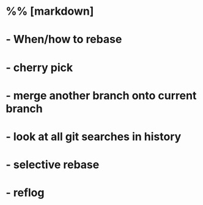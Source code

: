 # %% [markdown]
# - When/how to rebase
# - cherry pick
# - merge another branch onto current branch
# - look at all git searches in history
# - selective rebase
# - reflog
